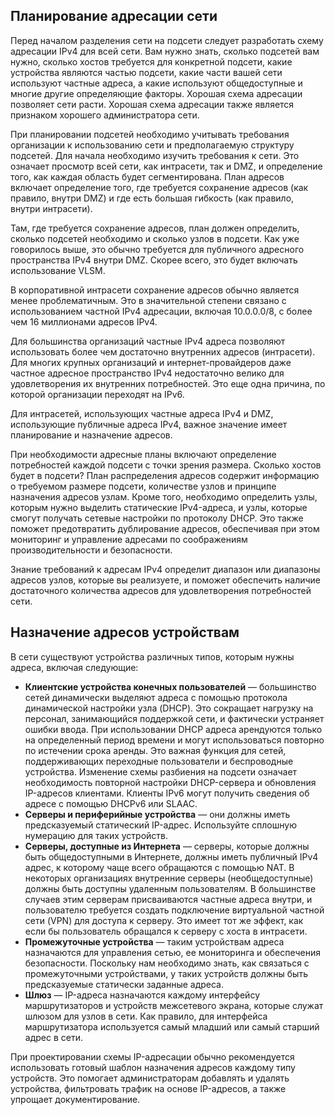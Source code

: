 <!-- verified: agorbachev 03.05.2022 -->

<!-- 11.9.1 -->
## Планирование адресации сети

Перед началом разделения сети на  подсети следует разработать схему адресации IPv4 для всей сети. Вам нужно знать, сколько подсетей вам нужно, сколько хостов требуется для конкретной подсети, какие устройства являются частью подсети, какие части вашей сети используют частные адреса, а какие используют общедоступные и многие другие определяющие факторы. Хорошая схема адресации позволяет сети расти. Хорошая схема адресации также является признаком хорошего администратора сети.

При планировании подсетей необходимо учитывать требования организации к использованию сети и предполагаемую структуру подсетей. Для начала необходимо изучить требования к сети. Это означает просмотр всей сети, как интрасети, так и DMZ, и определение того, как каждая область будет сегментирована. План адресов включает определение того, где требуется сохранение адресов (как правило, внутри DMZ) и где есть большая гибкость (как правило, внутри интрасети).

Там, где требуется сохранение адресов, план должен определить, сколько подсетей необходимо и сколько узлов в подсети. Как уже говорилось выше, это обычно требуется для публичного адресного пространства IPv4 внутри DMZ. Скорее всего, это будет включать использование VLSM.

В корпоративной интрасети сохранение адресов обычно является менее проблематичным. Это в значительной степени связано с использованием частной IPv4 адресации, включая 10.0.0.0/8, с более чем 16 миллионами адресов IPv4.

Для большинства организаций частные IPv4 адреса позволяют использовать более чем достаточно внутренних адресов (интрасети). Для многих крупных организаций и интернет-провайдеров даже частное адресное пространство IPv4 недостаточно велико для удовлетворения их внутренних потребностей. Это еще одна причина, по которой организации переходят на IPv6.

Для интрасетей, использующих частные адреса IPv4 и DMZ, использующие публичные адреса IPv4, важное значение имеет планирование и назначение адресов.

При необходимости адресные планы включают определение потребностей каждой подсети с точки зрения размера. Сколько хостов будет в подсети? План распределения адресов содержит информацию о требуемом размере подсети, количестве узлов и принципе назначения адресов узлам. Кроме того, необходимо определить узлы, которым нужно выделить статические IPv4-адреса, и узлы, которые смогут получать сетевые настройки по протоколу DHCP. Это также поможет предотвратить дублирование адресов, обеспечивая при этом мониторинг и управление адресами по соображениям производительности и безопасности.

Знание требований к адресам IPv4 определит диапазон или диапазоны адресов узлов, которые вы реализуете, и поможет обеспечить наличие достаточного количества адресов для удовлетворения потребностей сети.

<!-- 11.9.2 -->
## Назначение адресов устройствам

В сети существуют устройства различных типов, которым нужны адреса, включая следующие:

* **Клиентские устройства конечных пользователей** — большинство сетей динамически выделяют адреса с помощью протокола динамической настройки узла (DHCP). Это сокращает нагрузку на персонал, занимающийся поддержкой сети, и фактически устраняет ошибки ввода. При использовании DHCP адреса арендуются только на определенный период времени и могут использоваться повторно по истечении срока аренды. Это важная функция для сетей, поддерживающих переходные пользователи и беспроводные устройства. Изменение схемы разбиения на подсети означает необходимость повторной настройки DHCP-сервера и обновления IP-адресов клиентами. Клиенты IPv6 могут получить сведения об адресе с помощью DHCPv6 или SLAAC.
* **Серверы и периферийные устройства** — они должны иметь предсказуемый статический IP-адрес. Используйте сплошную нумерацию для таких устройств.
* **Серверы, доступные из Интернета** — серверы, которые должны быть общедоступными в Интернете, должны иметь публичный IPv4 адрес, к которому чаще всего обращаются с помощью NAT. В некоторых организациях внутренние серверы (необщедоступные) должны быть доступны удаленным пользователям. В большинстве случаев этим серверам присваиваются частные адреса внутри, и пользователю требуется создать подключение виртуальной частной сети (VPN) для доступа к серверу. Это имеет тот же эффект, как если бы пользователь обращался к серверу с хоста в интрасети.
* **Промежуточные устройства** — таким устройствам адреса назначаются для управления сетью, ее мониторинга и обеспечения безопасности. Поскольку нам необходимо знать, как связаться с промежуточными устройствами, у таких устройств должны быть предсказуемые статически заданные адреса.
* **Шлюз** — IP-адреса назначаются каждому интерфейсу маршрутизаторов и устройств межсетевого экрана, которые служат шлюзом для узлов в сети. Как правило, для интерфейса маршрутизатора используется самый младший или самый старший адрес в сети.

При проектировании схемы IP-адресации обычно рекомендуется использовать готовый шаблон назначения адресов каждому типу устройств. Это помогает администраторам добавлять и удалять устройства, фильтровать трафик на основе IP-адресов, а также упрощает документирование.

<!-- 11.9.3 -->


